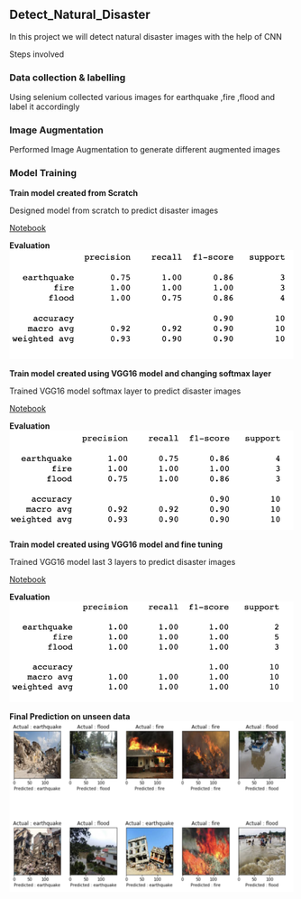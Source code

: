 ## Detect_Natural_Disaster

In this project we will detect natural disaster images with the help of CNN

Steps involved

### Data collection & labelling

Using selenium collected various images for earthquake ,fire ,flood  and label it accordingly

### Image Augmentation

Performed Image Augmentation to generate different augmented images

### Model Training

**Train model created from Scratch**

Designed model from scratch to predict disaster images

[Notebook](https://github.com/utkarshut/Deep-Learning--MLP-RNN-LSTM-Projects/blob/master/CNN%20--%20Mini%20-Project/Detect_Natural_Disaster/Detecting_Natural_Disaster_From_Scratch.ipynb)

**Evaluation**
<img src="./output_images/result_of_train_from_scratch.png" alt="Final Output"/>

**Train model created using VGG16 model and changing softmax layer**

Trained VGG16 model softmax layer to predict disaster images

[Notebook](https://github.com/utkarshut/Deep-Learning--MLP-RNN-LSTM-Projects/blob/master/CNN%20--%20Mini%20-Project/Detect_Natural_Disaster/Detecting_Natural_Disaster_Changing_Softmax.ipynb)


**Evaluation**
<img src="./output_images/result_of_train_from_training_softmax.png" alt="Final Output"/>

**Train model created using VGG16 model and fine tuning**

Trained VGG16 model last 3 layers to predict disaster images

[Notebook](https://github.com/utkarshut/Deep-Learning--MLP-RNN-LSTM-Projects/blob/master/CNN%20--%20Mini%20-Project/Detect_Natural_Disaster/Detecting_Natural_Disaster_Fine_Tuning.ipynb)

**Evaluation**
<img src="./output_images/result_of_train_from_traing_last_three_layer.png" alt="Final Output"/>


**Final Prediction on unseen data**
<img src="./output_images/result.png" alt="Final Output"/>
